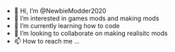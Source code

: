 - 👋 Hi, I’m @NewbieModder2020
- 👀 I’m interested in games mods and making mods
- 🌱 I’m currently learning how to code 
- 💞️ I’m looking to collaborate on making realisitc mods
- 📫 How to reach me ...

<!---
NewbieModder2020/NewbieModder2020 is a ✨ special ✨ repository because its `README.md` (this file) appears on your GitHub profile.
You can click the Preview link to take a look at your changes.
--->
